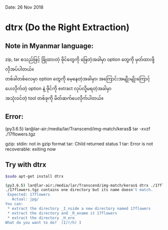 Date: 26 Nov 2018 
# dtrx (Do the Right Extraction)

## Note in Myanmar language:
zip, tar စသည်ဖြင့် ခြုံထားတဲ့ ဖိုင်တွေကို ဖြေတဲ့အခါမှာ option တွေကို မှတ်ထားဖို့လိုအပ်ပါတယ်။  
တစ်ခါတစ်လေမှာ option တွေကို မေ့နေတဲ့အခါမှာ၊ အကြောင်းအမျိုးမျိုးကြောင့် ပေးလိုက်တဲ့ option နဲ့ ဖိုင်ကို extract လုပ်လို့မရတဲ့အခါမှာ  
အသုံးဝင်တဲ့ tool တစ်ခုကို မိတ်ဆက်ပေလိုက်ပါတယ်။  

## Error:
(py3.6.5) lar@lar-air:/media/lar/Transcend/img-match/keras$ tar -xvzf ./17flowers.tgz 

gzip: stdin: not in gzip format
tar: Child returned status 1
tar: Error is not recoverable: exiting now

## Try with dtrx  

```bash
$sudo apt-get install dtrx

(py3.6.5) lar@lar-air:/media/lar/Transcend/img-match/keras$ dtrx ./17flowers.tgz 
./17flowers.tgz contains one directory but its name doesn't match.
 Expected: 17flowers
   Actual: jpg/
You can:
 * extract the directory _I_nside a new directory named 17flowers
 * extract the directory and _R_ename it 17flowers
 * extract the directory _H_ere
What do you want to do?  (I/r/h) I

```


